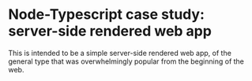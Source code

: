 # Node-Typescript case study: server-side rendered web app

This is intended to be a simple server-side rendered web app, of the general
type that was overwhelmingly popular from the beginning of the web.
